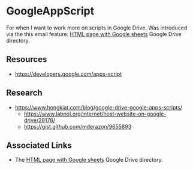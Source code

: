 # GoogleAppScript

For when I want to work more on scripts in Google Drive.
Was introduced via the this email feature:
[HTML page with Google sheets](https://drive.google.com/drive/folders/1X4pyG1NjufPdxk_gRlLXIyFWgCJTD6Iy) Google Drive directory.

## Resources

* https://developers.google.com/apps-script

## Research

* https://www.hongkiat.com/blog/google-drive-google-apps-scripts/
    * https://www.labnol.org/internet/host-website-on-google-drive/28178/
    * https://gist.github.com/mderazon/9655893

## Associated Links

* The [HTML page with Google sheets](https://drive.google.com/drive/folders/1X4pyG1NjufPdxk_gRlLXIyFWgCJTD6Iy) Google Drive directory.
